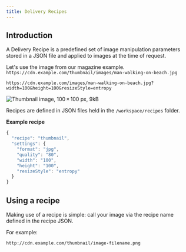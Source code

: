 ```yaml
---
title: Delivery Recipes
---
```


## Introduction

A Delivery Recipe is a predefined set of image manipulation parameters stored in a JSON file and applied to images at the time of request.

Let's use the image from our magazine example.
`https://cdn.example.com/thumbnail/images/man-walking-on-beach.jpg`

`https://cdn.example.com/images/man-walking-on-beach.jpg?width=100&height=100&resizeStyle=entropy`

![Thumbnail image, 100 × 100 px, 9kB](assets/thumbnail-100x100.jpeg "Image credit: Danielle MacInnes (https://unsplash.com/@dsmacinnes)")


Recipes are defined in JSON files held in the `/workspace/recipes` folder.

**Example recipe**

```js
{
  "recipe": "thumbnail",
  "settings": {
    "format": "jpg",
    "quality": "80",
    "width": "100",
    "height": "100",
    "resizeStyle": "entropy"
  }
}
```

## Using a recipe

Making use of a recipe is simple: call your image via the recipe name defined in the recipe JSON.

For example:

`http://cdn.example.com/thumbnail/image-filename.png`
